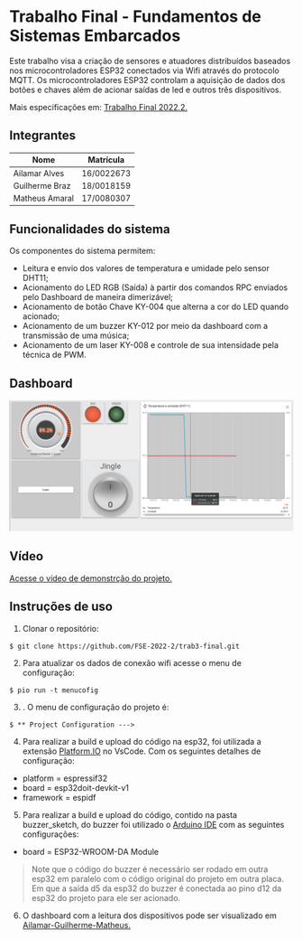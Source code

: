 # Trabalho Final - Fundamentos de Sistemas Embarcados

Este trabalho visa a criação de sensores e atuadores distribuídos baseados nos microcontroladores ESP32 conectados via Wifi através do protocolo MQTT.
Os microcontroladores ESP32 controlam a aquisição de dados dos botões e chaves além de acionar saídas de led e outros três dispositivos.

Mais especificações em: [Trabalho Final 2022.2.](https://gitlab.com/fse_fga/trabalhos-2022_2/trabalho-final-2022-2)

## Integrantes

Nome | Matrícula
-----| --------
Ailamar Alves | 16/0022673
Guilherme Braz | 18/0018159
Matheus Amaral | 17/0080307

## Funcionalidades do sistema

Os componentes do sistema permitem:

- Leitura e envio dos valores de temperatura e umidade pelo sensor DHT11;
- Acionamento do LED RGB (Saída) à partir dos comandos RPC enviados pelo Dashboard de maneira dimerizável;
- Acionamento de botão Chave KY-004 que alterna a cor do LED quando acionado;
- Acionamento de um buzzer KY-012 por meio da dashboard com a transmissão de uma música;
- Acionamento de um laser KY-008 e controle de sua intensidade pela técnica de PWM.

## Dashboard

![Dashboard](assets/dashboard.jpg) 

## Vídeo 

[Acesse o vídeo de demonstrção do projeto.](https://youtu.be/jpVEPtObJEc "Trabalho Final")

## Instruções de uso

1. Clonar o repositório:

```
$ git clone https://github.com/FSE-2022-2/trab3-final.git
```

2. Para atualizar os dados de conexão wifi acesse o menu de configuração:
```
$ pio run -t menucofig
```

3. . O menu de configuração do projeto é: 
```
$ ** Project Configuration --->
```

4. Para realizar a build e upload do código na esp32, foi utilizada a extensão [Platform.IO](https://platformio.org/) no VsCode. Com os seguintes detalhes de configuração:
 
- platform = espressif32
- board = esp32doit-devkit-v1
- framework = espidf

5. Para realizar a build e upload do código, contido na pasta buzzer_sketch, do buzzer foi utilizado o [Arduino IDE](https://www.arduino.cc/en/software) com as seguintes configurações:

- board = ESP32-WROOM-DA Module

> Note que o código do buzzer é necessário ser rodado em outra esp32 em paralelo com o código original do projeto em outra placa. Em que a saída d5 da esp32 do buzzer é conectada ao pino d12 da esp32 do projeto para ele ser acionado.

6. O dashboard com a leitura dos dispositivos pode ser visualizado em [Ailamar-Guilherme-Matheus.](http://164.41.98.25:443/dashboards/43358ba0-aa58-11ed-8436-09bf763c9306)


